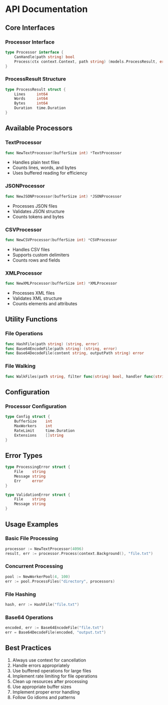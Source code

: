 # API Documentation

## Core Interfaces

### Processor Interface
```go
type Processor interface {
    CanHandle(path string) bool
    Process(ctx context.Context, path string) (models.ProcessResult, error)
}
```

### ProcessResult Structure
```go
type ProcessResult struct {
    Lines     int64
    Words     int64
    Bytes     int64
    Duration  time.Duration
}
```

## Available Processors

### TextProcessor
```go
func NewTextProcessor(bufferSize int) *TextProcessor
```
- Handles plain text files
- Counts lines, words, and bytes
- Uses buffered reading for efficiency

### JSONProcessor
```go
func NewJSONProcessor(bufferSize int) *JSONProcessor
```
- Processes JSON files
- Validates JSON structure
- Counts tokens and bytes

### CSVProcessor
```go
func NewCSVProcessor(bufferSize int) *CSVProcessor
```
- Handles CSV files
- Supports custom delimiters
- Counts rows and fields

### XMLProcessor
```go
func NewXMLProcessor(bufferSize int) *XMLProcessor
```
- Processes XML files
- Validates XML structure
- Counts elements and attributes

## Utility Functions

### File Operations
```go
func HashFile(path string) (string, error)
func Base64EncodeFile(path string) (string, error)
func Base64DecodeFile(content string, outputPath string) error
```

### File Walking
```go
func WalkFiles(path string, filter func(string) bool, handler func(string) error) error
```

## Configuration

### Processor Configuration
```go
type Config struct {
    BufferSize    int
    MaxWorkers    int
    RateLimit     time.Duration
    Extensions    []string
}
```

## Error Types
```go
type ProcessingError struct {
    File    string
    Message string
    Err     error
}

type ValidationError struct {
    File    string
    Message string
}
```

## Usage Examples

### Basic File Processing
```go
processor := NewTextProcessor(4096)
result, err := processor.Process(context.Background(), "file.txt")
```

### Concurrent Processing
```go
pool := NewWorkerPool(4, 100)
err := pool.ProcessFiles("directory", processors)
```

### File Hashing
```go
hash, err := HashFile("file.txt")
```

### Base64 Operations
```go
encoded, err := Base64EncodeFile("file.txt")
err = Base64DecodeFile(encoded, "output.txt")
```

## Best Practices
1. Always use context for cancellation
2. Handle errors appropriately
3. Use buffered operations for large files
4. Implement rate limiting for file operations
5. Clean up resources after processing
6. Use appropriate buffer sizes
7. Implement proper error handling
8. Follow Go idioms and patterns 